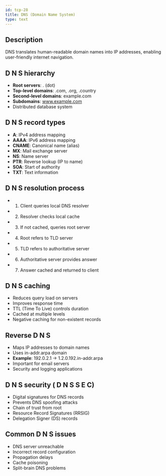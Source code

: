 ```yaml
---
id: tcp-28
title: DNS (Domain Name System)
type: text
---
```



## Description

DNS translates human-readable domain names into IP addresses, enabling user-friendly internet navigation.

## D N S hierarchy

- **Root servers**: . (dot)
- **Top-level domains**: .com, .org, .country
- **Second-level domains**: example.com
- **Subdomains**: www.example.com
- Distributed database system

## D N S record types

- **A**: IPv4 address mapping
- **AAAA**: IPv6 address mapping
- **CNAME**: Canonical name (alias)
- **MX**: Mail exchange server
- **NS**: Name server
- **PTR**: Reverse lookup (IP to name)
- **SOA**: Start of authority
- **TXT**: Text information

## D N S resolution process

- 1. Client queries local DNS resolver
- 2. Resolver checks local cache
- 3. If not cached, queries root server
- 4. Root refers to TLD server
- 5. TLD refers to authoritative server
- 6. Authoritative server provides answer
- 7. Answer cached and returned to client

## D N S caching

- Reduces query load on servers
- Improves response time
- TTL (Time To Live) controls duration
- Cached at multiple levels
- Negative caching for non-existent records

## Reverse  D N S

- Maps IP addresses to domain names
- Uses in-addr.arpa domain
- **Example**: 192.0.2.1 → 1.2.0.192.in-addr.arpa
- Important for email servers
- Security and logging applications

## D N S security ( D N S S E C)

- Digital signatures for DNS records
- Prevents DNS spoofing attacks
- Chain of trust from root
- Resource Record Signatures (RRSIG)
- Delegation Signer (DS) records

## Common  D N S issues

- DNS server unreachable
- Incorrect record configuration
- Propagation delays
- Cache poisoning
- Split-brain DNS problems